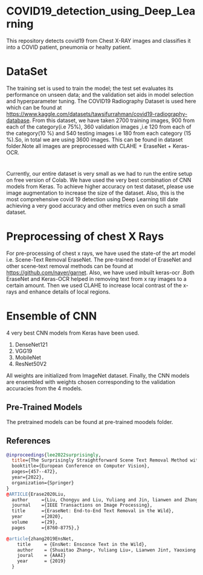 # COVID19_detection_using_Deep_Learning
This repository detects covid19 from Chest X-RAY images and classifies it into a COVID patient, pneumonia or healty patient.

# DataSet
The training set is used to train the model; the test set evaluates its performance on unseen data; and the validation set aids in model selection and hyperparameter tuning. The COVID19 Radiography Dataset is used here which can be found at https://www.kaggle.com/datasets/tawsifurrahman/covid19-radiography-database. 
From this dataset, we have taken 2700 training images, 900 from each of the category(i.e 75%), 360 validation images ,i.e 120 from each of the category(10 %) and 540 testing images i.e 180 from each category (15 %).So, in total we are using 3600 images. This can be found in dataset folder.Note all images are preprocessed with CLAHE + EraseNet + Keras-OCR.
#
Currently, our entire dataset is very small as we had to run the entire setup on free version of Colab. We have used the very best combination of CNN models from Keras. To achieve higher accuracy on test dataset, please use image augmentation to increase the size of the dataset. Also, this is the most comprehensive covid 19 detection using Deep Learning till date achieving a very good accuracy and other metrics even on such a small dataset.
# Preprocessing of chest X Rays
For pre-processing of chest x rays, we have used the state-of the art model i.e. Scene-Text Removal EraseNet. The pre-trained model of EraseNet and other scene-text removal methods can be found at https://github.com/naver/garnet. Also, we have used inbuilt keras-ocr .Both EraseNet and Keras-OCR helped in removing text from x ray images to a certain amount. Then we used CLAHE to increase local contrast of the x-rays and enhance details of local regions.
# Ensemble of CNN 
4 very best CNN models from Keras have been used.
1. DenseNet121
2. VGG19
3. MobileNet
4. ResNet50V2

All weights are initialized from ImageNet dataset.
Finally, the CNN models are ensembled with weights chosen corresponding to the validation accuracies from the 4 models.
## Pre-Trained Models 
The pretrained models can be found at pre-trained moodels folder.
## References

```bibtex
@inproceedings{lee2022surprisingly,
  title={The Surprisingly Straightforward Scene Text Removal Method with Gated Attention and Region of author={Lee, Hyeonsu and Choi, Chankyu},
  booktitle={European Conference on Computer Vision},
  pages={457--472},
  year={2022},
  organization={Springer}
}
@ARTICLE{Erase2020Liu,
  author     ={Liu, Chongyu and Liu, Yuliang and Jin, lianwen and Zhang, Shuaitao and Luo, Canjie and Wang, Yongpan},
  journal    ={IEEE Transactions on Image Processing},
  title      ={EraseNet: End-to-End Text Removal in the Wild},
  year       ={2020},
  volume     ={29},
  pages      ={8760-8775},}

@article{zhang2019EnsNet,
    title     = {EnsNet: Ensconce Text in the Wild},
    author    = {Shuaitao Zhang∗, Yuliang Liu∗, Lianwen Jin†, Yaoxiong Huang, Songxuan Lai
    joural    = {AAAI}
    year      = {2019}
  }

